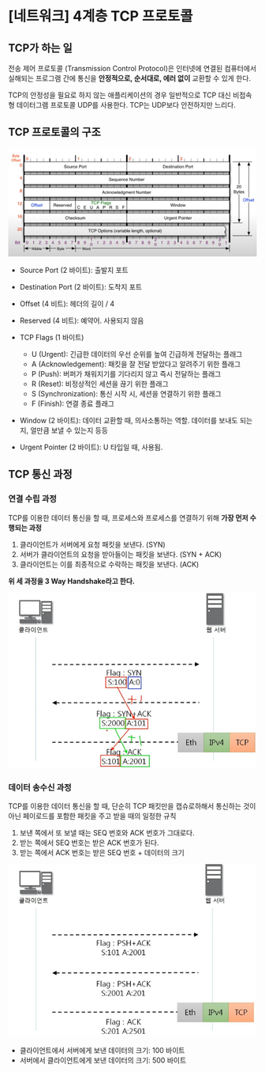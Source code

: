 # [네트워크] 4계층 TCP 프로토콜

## TCP가 하는 일

전송 제어 프로토콜 (Transmission Control Protocol)은 인터넷에 연결된 컴퓨터에서 실해되는 프로그램 간에 통신을 **안정적으로, 순서대로, 에러 없이** 교환할 수 있게 한다.

TCP의 안정성을 필요로 하지 않는 애플리케이션의 경우 일반적으로 TCP 대신 비접속형 데이터그램 프로토콜 UDP를 사용한다. TCP는 UDP보다 안전하지만 느리다.

## TCP 프로토콜의 구조

![](/assets/img/posts/네트워크/011-01.jpg)

- Source Port (2 바이트): 출발지 포트
- Destination Port (2 바이트): 도착지 포트
- Offset (4 비트): 헤더의 길이 / 4
- Reserved (4 비트): 예약어. 사용되지 않음
- TCP Flags (1 바이트)
    
     - U (Urgent): 긴급한 데이터의 우선 순위를 높여 긴급하게 전달하는 플래그
     - A (Acknowledgement): 패킷을 잘 전달 받았다고 알려주기 위한 플래그
     - P (Push): 버퍼가 채워지기를 기다리지 않고 즉시 전달하는 플래그
     - R (Reset): 비정상적인 세션을 끊기 위한 플래그
     - S (Synchronization): 통신 시작 시, 세션을 연결하기 위한 플래그
     - F (Finish): 연결 종료 플래그
- Window (2 바이트): 데이터 교환할 때, 의사소통하는 역할. 데이터를 보내도 되는지, 얼만큼 보낼 수 있는지 등등
- Urgent Pointer (2 바이트): U 타입일 때, 사용됨.

## TCP 통신 과정

### 연결 수립 과정

TCP를 이용한 데이터 통신을 할 때, 프로세스와 프로세스를 연결하기 위해 **가장 먼저 수행되는 과정**

1. 클라이언트가 서버에게 요청 패킷을 보낸다. (SYN)
2. 서버가 클라이언트의 요청을 받아들이는 패킷을 보낸다. (SYN + ACK)
3. 클라이언트는 이를 최종적으로 수락하는 패킷을 보낸다. (ACK)

**위 세 과정을 3 Way Handshake라고 한다.**

![](/assets/img/posts/네트워크/011-02.jpg)

### 데이터 송수신 과정

TCP를 이용한 데이터 통신을 할 때, 단순히 TCP 패킷만을 캡슈로하해서 통신하는 것이 아닌 페이로드를 포함한 패킷을 주고 받을 때의 일정한 규칙

1. 보낸 쪽에서 또 보낼 때는 SEQ 번호와 ACK 번호가 그대로다.
2. 받는 쪽에서 SEQ 번호는 받은 ACK 번호가 된다.
3. 받는 쪽에서 ACK 번호는 받은 SEQ 번호 + 데이터의 크기

![](/assets/img/posts/네트워크/011-03.jpg)

- 클라이언트에서 서버에게 보낸 데이터의 크기: 100 바이트
- 서버에서 클라이언트에게 보낸 데이터의 크기: 500 바이트

